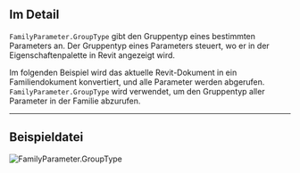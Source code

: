 ## Im Detail
`FamilyParameter.GroupType` gibt den Gruppentyp eines bestimmten Parameters an. Der Gruppentyp eines Parameters steuert, wo er in der Eigenschaftenpalette in Revit angezeigt wird.

Im folgenden Beispiel wird das aktuelle Revit-Dokument in ein Familiendokument konvertiert, und alle Parameter werden abgerufen. `FamilyParameter.GroupType` wird verwendet, um den Gruppentyp aller Parameter in der Familie abzurufen.
___
## Beispieldatei

![FamilyParameter.GroupType](./Revit.Elements.FamilyParameter.GroupType_img.jpg)
